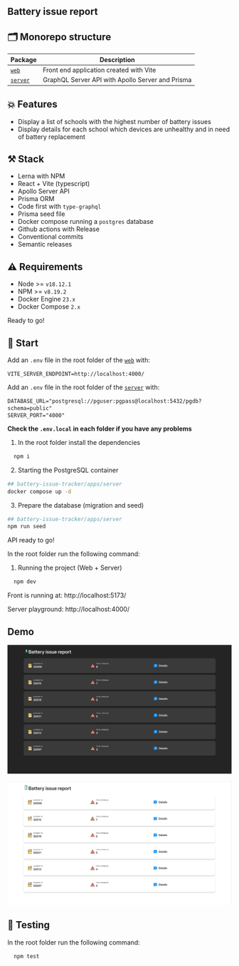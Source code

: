 ## Battery issue report

## 🗂 Monorepo structure

| Package                   | Description                                      |
| ------------------------- | ------------------------------------------------ |
| [`web`](./apps/web)       | Front end application created with Vite          |
| [`server`](./apps/server) | GraphQL Server API with Apollo Server and Prisma |

## 💥 Features

- Display a list of schools with the highest number of battery issues
- Display details for each school which devices are unhealthy and in need of battery replacement

## ⚒️ Stack

- Lerna with NPM
- React + Vite (typescript)
- Apollo Server API
- Prisma ORM
- Code first with `type-graphql`
- Prisma seed file
- Docker compose running a `postgres` database
- Github actions with Release
- Conventional commits
- Semantic releases

## ⚠️ Requirements

- Node >= `v18.12.1`
- NPM >= `v8.19.2`
- Docker Engine `23.x`
- Docker Compose `2.x`

Ready to go!

## 🚀 Start

Add an `.env` file in the root folder of the [`web`](./apps/web) with:

```
VITE_SERVER_ENDPOINT=http://localhost:4000/
```

Add an `.env` file in the root folder of the [`server`](./apps/server) with:

```
DATABASE_URL="postgresql://pguser:pgpass@localhost:5432/pgdb?schema=public"
SERVER_PORT="4000"
```

**Check the `.env.local` in each folder if you have any problems**

1. In the root folder install the dependencies

```bash
  npm i
```

2. Starting the PostgreSQL container

```sh
## battery-issue-tracker/apps/server
docker compose up -d
```

3. Prepare the database (migration and seed)

```sh
## battery-issue-tracker/apps/server
npm run seed
```

API ready to go!

In the root folder run the following command:

1. Running the project (Web + Server)

```bash
  npm dev
```

Front is running at: http://localhost:5173/

Server playground: http://localhost:4000/

## Demo

![Layout Dark](.github/media/layout-dark.png)

![Layout White](.github/media/layout-white.png)

## 🚦 Testing

In the root folder run the following command:

```bash
  npm test
```
